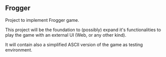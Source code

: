 ## Frogger

Project to implement Frogger game.

This project will be the foundation to (possibly) expand it's functionalities to play the game with an external UI (Web, or any other kind).

It will contain also a simplified ASCII version of the game as testing environment.